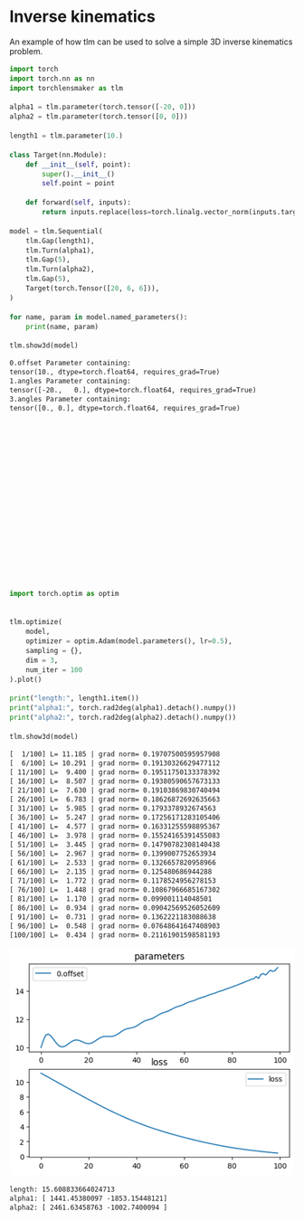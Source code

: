# Inverse kinematics

An example of how tlm can be used to solve a simple 3D inverse kinematics problem.


```python
import torch
import torch.nn as nn
import torchlensmaker as tlm

alpha1 = tlm.parameter(torch.tensor([-20, 0]))
alpha2 = tlm.parameter(torch.tensor([0, 0]))

length1 = tlm.parameter(10.)

class Target(nn.Module):
    def __init__(self, point):
        super().__init__()
        self.point = point

    def forward(self, inputs):
        return inputs.replace(loss=torch.linalg.vector_norm(inputs.target() - self.point))

model = tlm.Sequential(
    tlm.Gap(length1),
    tlm.Turn(alpha1),
    tlm.Gap(5),
    tlm.Turn(alpha2),
    tlm.Gap(5),
    Target(torch.Tensor([20, 6, 6])),
)

for name, param in model.named_parameters():
    print(name, param)

tlm.show3d(model)
```

    0.offset Parameter containing:
    tensor(10., dtype=torch.float64, requires_grad=True)
    1.angles Parameter containing:
    tensor([-20.,   0.], dtype=torch.float64, requires_grad=True)
    3.angles Parameter containing:
    tensor([0., 0.], dtype=torch.float64, requires_grad=True)



<div data-jp-suppress-context-menu id='tlmviewer-972199d7' class='tlmviewer' style='width: 100%; aspect-ratio: 16 / 9;'></div><script type='module'>async function importtlm() {
    try {
        return await import("/tlmviewer.js");
    } catch (error) {
        console.log("error", error);
        return await import("/files/test_notebooks/tlmviewer.js");
    }
}

const module = await importtlm();
const tlmviewer = module.tlmviewer;

const data = '{"mode": "3D", "camera": "orthographic", "data": [{"type": "points", "data": [[0.0, 0.0, 0.0], [10.0, 0.0, 0.0], [10.0, 0.0, 0.0], [14.6984631, -1.71010072, 0.0], [14.6984631, -1.71010072, 0.0], [19.39692621, -3.42020143, 0.0]], "layers": [4]}]}';

setTimeout(() => {
    tlmviewer.embed(document.getElementById("tlmviewer-972199d7"), data);    
}, 0);
</script>



```python
import torch.optim as optim


tlm.optimize(
    model,
    optimizer = optim.Adam(model.parameters(), lr=0.5),
    sampling = {},
    dim = 3,
    num_iter = 100
).plot()

print("length:", length1.item())
print("alpha1:", torch.rad2deg(alpha1).detach().numpy())
print("alpha2:", torch.rad2deg(alpha2).detach().numpy())

tlm.show3d(model)
```

    [  1/100] L= 11.185 | grad norm= 0.19707500595957908
    [  6/100] L= 10.291 | grad norm= 0.19130326629477112
    [ 11/100] L=  9.400 | grad norm= 0.19511750133378392
    [ 16/100] L=  8.507 | grad norm= 0.19380590657673133
    [ 21/100] L=  7.630 | grad norm= 0.19103869830740494
    [ 26/100] L=  6.783 | grad norm= 0.18626872692635663
    [ 31/100] L=  5.985 | grad norm= 0.1793378932674563
    [ 36/100] L=  5.247 | grad norm= 0.17256171283105406
    [ 41/100] L=  4.577 | grad norm= 0.16331255598895367
    [ 46/100] L=  3.978 | grad norm= 0.15524165391455083
    [ 51/100] L=  3.445 | grad norm= 0.14790782308140438
    [ 56/100] L=  2.967 | grad norm= 0.1399007752653934
    [ 61/100] L=  2.533 | grad norm= 0.1326657820958966
    [ 66/100] L=  2.135 | grad norm= 0.125480686944288
    [ 71/100] L=  1.772 | grad norm= 0.1178524956278153
    [ 76/100] L=  1.448 | grad norm= 0.10867966685167302
    [ 81/100] L=  1.170 | grad norm= 0.099001114048501
    [ 86/100] L=  0.934 | grad norm= 0.09042569526052609
    [ 91/100] L=  0.731 | grad norm= 0.1362221183088638
    [ 96/100] L=  0.548 | grad norm= 0.07648641647408903
    [100/100] L=  0.434 | grad norm= 0.21161901598581193



    
![png](inverse_kinematics_files/inverse_kinematics_3_1.png)
    


    length: 15.608833664024713
    alpha1: [ 1441.45380097 -1853.15448121]
    alpha2: [ 2461.63458763 -1002.7400094 ]



<div data-jp-suppress-context-menu id='tlmviewer-a3a57d75' class='tlmviewer' style='width: 100%; aspect-ratio: 16 / 9;'></div><script type='module'>async function importtlm() {
    try {
        return await import("/tlmviewer.js");
    } catch (error) {
        console.log("error", error);
        return await import("/files/test_notebooks/tlmviewer.js");
    }
}

const module = await importtlm();
const tlmviewer = module.tlmviewer;

const data = '{"mode": "3D", "camera": "orthographic", "data": [{"type": "points", "data": [[0.0, 0.0, 0.0], [15.60883366, 0.0, 0.0], [15.60883366, 0.0, 0.0], [19.43238363, 1.79581314, 2.67498052], [19.43238363, 1.79581314, 2.67498052], [19.99116274, 5.64879372, 5.81222559]], "layers": [4]}]}';

setTimeout(() => {
    tlmviewer.embed(document.getElementById("tlmviewer-a3a57d75"), data);    
}, 0);
</script>


